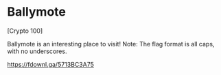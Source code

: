 # Ballymote
[Crypto 100]

Ballymote is an interesting place to visit! Note: The flag format is all caps, with no underscores.

<https://fdownl.ga/5713BC3A75>

